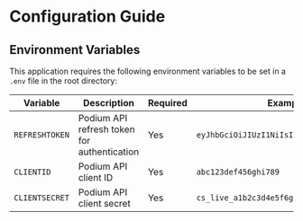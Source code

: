 # Configuration Guide

## Environment Variables

This application requires the following environment variables to be set in a `.env` file in the root directory:

| Variable       | Description                                 | Required | Example                                   |
| -------------- | ------------------------------------------- | -------- | ----------------------------------------- |
| `REFRESHTOKEN` | Podium API refresh token for authentication | Yes      | `eyJhbGciOiJIUzI1NiIsInR5cCI6IkpXVCJ9...` |
| `CLIENTID`     | Podium API client ID                        | Yes      | `abc123def456ghi789`                      |
| `CLIENTSECRET` | Podium API client secret                    | Yes      | `cs_live_a1b2c3d4e5f6g7h8i9j0`            |
